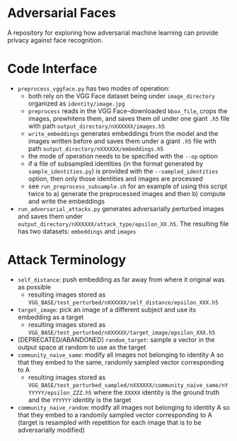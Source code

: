 # Adversarial Faces
A repository for exploring how adversarial machine learning can provide privacy against face recognition. 

# Code Interface
* `preprocess_vggface.py` has two modes of operation:
  * both rely on the VGG Face dataset being under `image_directory` organized as `identity/image.jpg`
  * `preprocess` reads in the VGG Face-downloaded `bbox_file`, crops the images, prewhitens them, and saves them *all* under one giant `.h5` file with path `output_directory/nXXXXXX/images.h5`
  * `write_embeddings` generates embeddings from the model and the images written before and saves them under a giant `.h5` file with path `output_directory/nXXXXXX/embeddings.h5`
  * the mode of operation needs to be specified with the `--op` option
  * if a file of subsampled identities (in the format generated by `sample_identities.py`) is provided with the `--sampled_identities` option, then only those identities and images are processed
  * see `run_preprocess_subsample.sh` for an example of using this script twice to a) generate the preprocessed images and then b) compute and write the embeddings
* `run_adversarial_attacks.py` generates adversarially perturbed images and saves them under `output_directory/nXXXXXX/attack_type/epsilon_XX.h5`. The resulting file has two datasets: `embeddings` and `images`

# Attack Terminology
* `self_distance`: push embedding as far away from where it original was as possible
  * resulting images stored as `VGG_BASE/test_perturbed/nXXXXXX/self_distance/epsilon_XXX.h5`
* `target_image`: pick an image of a different subject and use its embedding as a target
  * resulting images stored as `VGG_BASE/test_perturbed/nXXXXXX/target_image/epsilon_XXX.h5`
* [DEPRECATED/ABANDONED] `random_target`: sample a vector in the output space at random to use as the target
* `community_naive_same`: modify all images not belonging to identity A so that they embed to the same, randomly sampled vector corresponding to A
  * resulting images stored as `VGG_BASE/test_perturbed_sampled/nXXXXXX/community_naive_same/nYYYYYY/epsilon_ZZZ.h5` where the `XXXXX` identity is the ground truth and the `YYYYYY` identity is the target
* `community_naive_random`: modify all images not belonging to identity A so that they embed to a randomly sampled vector corresponding to A (target is resampled with repetition for each image that is to be adversarially modified)

